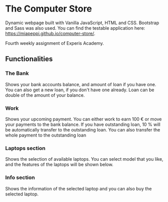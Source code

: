 # The Computer Store

Dynamic webpage built with Vanilla JavaScript, HTML and CSS. Bootstrap and Sass was also used. You can find the testable application here: https://miapeppi.github.io/computer-store/.

Fourth weekly assignment of Experis Academy.

## Functionalities

### The Bank

Shows your bank accounts balance, and amount of loan if you have one. You can also get a new loan, if you don't have one already. Loan can be double of the amount of your balance.

### Work

Shows your upcoming payment. You can either work to earn 100 € or move your payments to the bank balance. If you have outstanding loan, 10 % will be automatically transfer to the outstanding loan. You can also transfer the whole payment to the outstanding loan

### Laptops section

Shows the selection of available laptops. You can select model that you like, and the features of the laptops will be shown below.

### Info section

Shows the information of the selected laptop and you can also buy the selected laptop.
